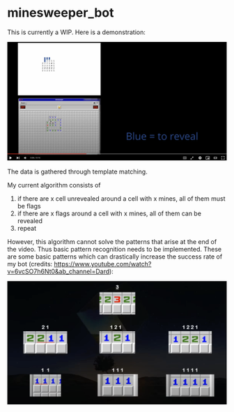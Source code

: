 # minesweeper_bot

This is currently a WIP. Here is a demonstration:

[![video](thumbnail.png)](https://www.youtube.com/watch?v=f35DtX0sw0U&ab_channel=TarioYou)

The data is gathered through template matching.

My current algorithm consists of

1. if there are x cell unrevealed around a cell with x mines, all of them must be flags
2. if there are x flags around a cell with x mines, all of them can be revealed
3. repeat

However, this algorithm cannot solve the patterns that arise at the end of the video. Thus basic pattern recognition needs to be implemented. These are some basic patterns which can drastically increase the success rate of my bot (credits: https://www.youtube.com/watch?v=6vcSO7h6Nt0&ab_channel=Dard):

<img src="future.png" width="800" />
